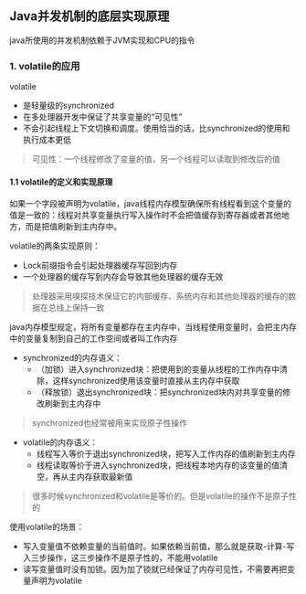 ## Java并发机制的底层实现原理
java所使用的并发机制依赖于JVM实现和CPU的指令

### 1. volatile的应用
volatile
- 是轻量级的synchronized
- 在多处理器开发中保证了共享变量的“可见性”
- 不会引起线程上下文切换和调度。使用恰当的话，比synchronized的使用和执行成本更低
> 可见性：一个线程修改了变量的值，另一个线程可以读取到修改后的值
#### 1.1 volatile的定义和实现原理
如果一个字段被声明为volatile，java线程内存模型确保所有线程看到这个变量的值是一致的：线程对共享变量执行写入操作时不会把值缓存到寄存器或者其他地方，而是把值刷新到主内存中。

volatile的两条实现原则：
- Lock前缀指令会引起处理器缓存写回到内存
- 一个处理器的缓存写到内存会导致其他处理器的缓存无效
> 处理器采用嗅探技术保证它的内部缓存、系统内存和其他处理器的缓存的数据在总线上保持一致



java内存模型规定，将所有变量都存在主内存中，当线程使用变量时，会把主内存中的变量复制到自己的工作空间或者叫工作内存
- synchronized的内存语义：
    - （加锁）进入synchronized块：把使用到的变量从线程的工作内存中清除，这样synchronized使用该变量时直接从主内存中获取
    - （释放锁）退出synchronized块：把synchronized块内对共享变量的修改刷新到主内存中
> synchronized也经常被用来实现原子性操作
- volatile的内存语义：
    - 线程写入等价于退出synchronized块，把写入工作内存的值刷新到主内存
    - 线程读取等价于进入synchronized块，把线程本地内存的该变量的值清空，再从主内存获取最新值
> 很多时候synchronized和volatile是等价的。但是volatile的操作不是原子性的

使用volatile的场景：
- 写入变量值不依赖变量的当前值时。如果依赖当前值，那么就是获取-计算-写入三步操作，这三步操作不是原子性的，不能用volatile
- 读写变量值时没有加锁。因为加了锁就已经保证了内存可见性，不需要再把变量声明为volatile